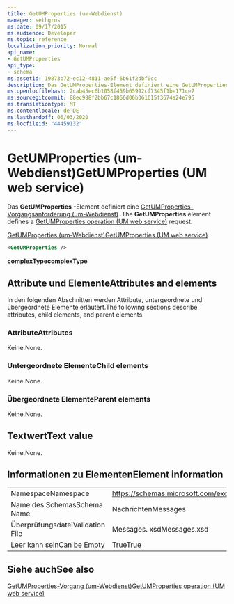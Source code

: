 ```yaml
---
title: GetUMProperties (um-Webdienst)
manager: sethgros
ms.date: 09/17/2015
ms.audience: Developer
ms.topic: reference
localization_priority: Normal
api_name:
- GetUMProperties
api_type:
- schema
ms.assetid: 19873b72-ec12-4811-ae5f-6b61f2dbf0cc
description: Das GetUMProperties-Element definiert eine GetUMProperties-Vorgangsanforderung (um-Webdienst).
ms.openlocfilehash: 2cab45ec6b1058f459b65992cf7345f1be171ce7
ms.sourcegitcommit: 88ec988f2bb67c1866d06b361615f3674a24e795
ms.translationtype: MT
ms.contentlocale: de-DE
ms.lasthandoff: 06/03/2020
ms.locfileid: "44459132"
---
```

# <a name="getumproperties-um-web-service"></a><span data-ttu-id="c77b3-103">GetUMProperties (um-Webdienst)</span><span class="sxs-lookup"><span data-stu-id="c77b3-103">GetUMProperties (UM web service)</span></span>

<span data-ttu-id="c77b3-104">Das **GetUMProperties** -Element definiert eine [GetUMProperties-Vorgangsanforderung (um-Webdienst)](getumproperties-operation-um-web-service.md) .</span><span class="sxs-lookup"><span data-stu-id="c77b3-104">The **GetUMProperties** element defines a [GetUMProperties operation (UM web service)](getumproperties-operation-um-web-service.md) request.</span></span> 
  
[<span data-ttu-id="c77b3-105">GetUMProperties (um-Webdienst)</span><span class="sxs-lookup"><span data-stu-id="c77b3-105">GetUMProperties (UM web service)</span></span>](getumproperties-um-web-service.md)
  
```xml
<GetUMProperties />
```

 <span data-ttu-id="c77b3-106">**complexType**</span><span class="sxs-lookup"><span data-stu-id="c77b3-106">**complexType**</span></span>
## <a name="attributes-and-elements"></a><span data-ttu-id="c77b3-107">Attribute und Elemente</span><span class="sxs-lookup"><span data-stu-id="c77b3-107">Attributes and elements</span></span>

<span data-ttu-id="c77b3-108">In den folgenden Abschnitten werden Attribute, untergeordnete und übergeordnete Elemente erläutert.</span><span class="sxs-lookup"><span data-stu-id="c77b3-108">The following sections describe attributes, child elements, and parent elements.</span></span>
  
### <a name="attributes"></a><span data-ttu-id="c77b3-109">Attribute</span><span class="sxs-lookup"><span data-stu-id="c77b3-109">Attributes</span></span>

<span data-ttu-id="c77b3-110">Keine.</span><span class="sxs-lookup"><span data-stu-id="c77b3-110">None.</span></span>
  
### <a name="child-elements"></a><span data-ttu-id="c77b3-111">Untergeordnete Elemente</span><span class="sxs-lookup"><span data-stu-id="c77b3-111">Child elements</span></span>

<span data-ttu-id="c77b3-112">Keine.</span><span class="sxs-lookup"><span data-stu-id="c77b3-112">None.</span></span>
  
### <a name="parent-elements"></a><span data-ttu-id="c77b3-113">Übergeordnete Elemente</span><span class="sxs-lookup"><span data-stu-id="c77b3-113">Parent elements</span></span>

<span data-ttu-id="c77b3-114">Keine.</span><span class="sxs-lookup"><span data-stu-id="c77b3-114">None.</span></span>
  
## <a name="text-value"></a><span data-ttu-id="c77b3-115">Textwert</span><span class="sxs-lookup"><span data-stu-id="c77b3-115">Text value</span></span>

<span data-ttu-id="c77b3-116">Keine.</span><span class="sxs-lookup"><span data-stu-id="c77b3-116">None.</span></span>
  
## <a name="element-information"></a><span data-ttu-id="c77b3-117">Informationen zu Elementen</span><span class="sxs-lookup"><span data-stu-id="c77b3-117">Element information</span></span>

|||
|:-----|:-----|
|<span data-ttu-id="c77b3-118">Namespace</span><span class="sxs-lookup"><span data-stu-id="c77b3-118">Namespace</span></span>  <br/> |https://schemas.microsoft.com/exchange/services/2006/messages  <br/> |
|<span data-ttu-id="c77b3-119">Name des Schemas</span><span class="sxs-lookup"><span data-stu-id="c77b3-119">Schema Name</span></span>  <br/> |<span data-ttu-id="c77b3-120">Nachrichten</span><span class="sxs-lookup"><span data-stu-id="c77b3-120">Messages</span></span>  <br/> |
|<span data-ttu-id="c77b3-121">Überprüfungsdatei</span><span class="sxs-lookup"><span data-stu-id="c77b3-121">Validation File</span></span>  <br/> |<span data-ttu-id="c77b3-122">Messages. xsd</span><span class="sxs-lookup"><span data-stu-id="c77b3-122">Messages.xsd</span></span>  <br/> |
|<span data-ttu-id="c77b3-123">Leer kann sein</span><span class="sxs-lookup"><span data-stu-id="c77b3-123">Can be Empty</span></span>  <br/> |<span data-ttu-id="c77b3-124">True</span><span class="sxs-lookup"><span data-stu-id="c77b3-124">True</span></span>  <br/> |
   
## <a name="see-also"></a><span data-ttu-id="c77b3-125">Siehe auch</span><span class="sxs-lookup"><span data-stu-id="c77b3-125">See also</span></span>



[<span data-ttu-id="c77b3-126">GetUMProperties-Vorgang (um-Webdienst)</span><span class="sxs-lookup"><span data-stu-id="c77b3-126">GetUMProperties operation (UM web service)</span></span>](getumproperties-operation-um-web-service.md)

